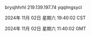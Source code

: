 brysjhhrhl 219.139.197.74 yqqlmgsycl

2024年 11月 02日 星期六 19:40:02 CST

2024年 11月 02日 星期六 11:40:02 GMT
